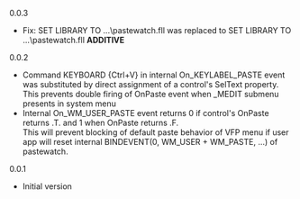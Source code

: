 0.0.3
  - Fix: SET LIBRARY TO ...\pastewatch.fll was replaced to SET LIBRARY TO ...\pastewatch.fll <b>ADDITIVE</b>

0.0.2
  - Command KEYBOARD {Ctrl+V} in internal On_KEYLABEL_PASTE event was substituted by direct assignment of a control's SelText property. This prevents double firing of OnPaste event when _MEDIT submenu presents in system menu
  - Internal On_WM_USER_PASTE event returns 0 if control's OnPaste returns .T. and 1 when OnPaste returns .F. <br>
    This will prevent blocking of default paste behavior of VFP menu if user app will reset internal BINDEVENT(0, WM_USER + WM_PASTE, ...) of pastewatch.

0.0.1
  - Initial version
